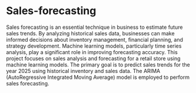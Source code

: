 # Sales-forecasting
Sales forecasting is an essential technique in business to estimate future sales trends. By analyzing historical sales data, businesses can make informed decisions about inventory management, financial planning, and strategy development. Machine learning models, particularly time series analysis, play a significant role in improving forecasting accuracy. This project focuses on sales analysis and forecasting for a retail store using machine learning models. The primary goal is to predict sales trends for the year 2025 using historical inventory and sales data. The ARIMA (AutoRegressive Integrated Moving Average) model is employed to perform sales forecasting.



